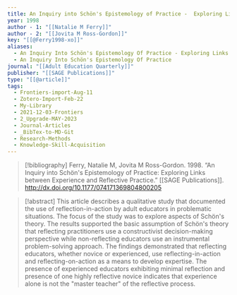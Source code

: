 ```yaml
---
title: An Inquiry into Schön's Epistemology of Practice -  Exploring Links between Experience and Reflective Practice
year: 1998
author - 1: "[[Natalie M Ferry]]"
author - 2: "[[Jovita M Ross-Gordon]]"
key: "[[@Ferry1998-xo]]"
aliases:
  - An Inquiry Into Schön's Epistemology Of Practice - Exploring Links Between Experience And Reflective Practice
  - An Inquiry Into Schön's Epistemology Of Practice
journal: "[[Adult Education Quarterly]]"
publisher: "[[SAGE Publications]]"
type: "[[@article]]"
tags:
  - Frontiers-import-Aug-11
  - Zotero-Import-Feb-22
  - My-Library
  - 2021-12-03-Frontiers
  - 2_Upgrade-MAY-2023
  - Journal-Articles
  - _BibTex-to-MD-Git
  - Research-Methods
  - Knowledge-Skill-Acquisition
---
```


> [!bibliography]
> Ferry, Natalie M, Jovita M Ross-Gordon. 1998. “An Inquiry into Schön's Epistemology of Practice: Exploring Links between Experience and Reflective Practice.” [[SAGE Publications]]. http://dx.doi.org/10.1177/074171369804800205

> [!abstract]
> This article describes a qualitative study that documented the use of reflection-in-action by adult educators in problematic situations. The focus of the study was to explore aspects of Schön's theory. The results supported the basic assumption of Schön's theory that reflecting practitioners use a constructivist decision-making perspective while non-reflecting educators use an instrumental problem-solving approach. The findings demonstrated that reflecting educators, whether novice or experienced, use reflecting-in-action and reflecting-on-action as a means to develop expertise. The presence of experienced educators exhibiting minimal reflection and presence of one highly reflective novice indicates that experience alone is not the "master teacher" of the reflective process.